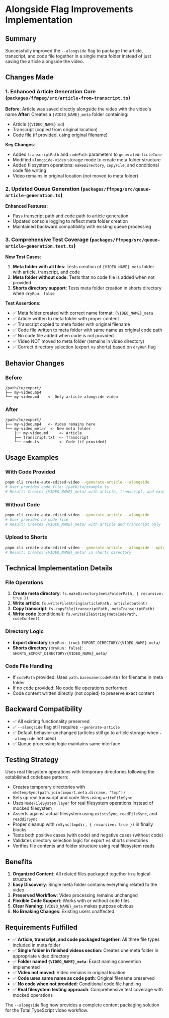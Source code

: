 # Alongside Flag Improvements Implementation

## Summary

Successfully improved the `--alongside` flag to package the article, transcript, and code file together in a single meta folder instead of just saving the article alongside the video.

## Changes Made

### 1. Enhanced Article Generation Core (`packages/ffmpeg/src/article-from-transcript.ts`)

**Before**: Article was saved directly alongside the video with the video's name
**After**: Creates a `{VIDEO_NAME}_meta` folder containing:
- Article (`{VIDEO_NAME}.md`)
- Transcript (copied from original location)
- Code file (if provided, using original filename)

**Key Changes**:
- Added `transcriptPath` and `codePath` parameters to `generateArticleCore`
- Modified `alongside-video` storage mode to create meta folder structure
- Added filesystem operations: `makeDirectory`, `copyFile`, and conditional code file writing
- Video remains in original location (not moved to meta folder)

### 2. Updated Queue Generation (`packages/ffmpeg/src/queue-article-generation.ts`)

**Enhanced Features**:
- Pass transcript path and code path to article generation
- Updated console logging to reflect meta folder creation
- Maintained backward compatibility with existing queue processing

### 3. Comprehensive Test Coverage (`packages/ffmpeg/src/queue-article-generation.test.ts`)

**New Test Cases**:
1. **Meta folder with all files**: Tests creation of `{VIDEO_NAME}_meta` folder with article, transcript, and code
2. **Meta folder without code**: Tests that no code file is added when not provided
3. **Shorts directory support**: Tests meta folder creation in shorts directory when `dryRun: false`

**Test Assertions**:
- ✅ Meta folder created with correct name format: `{VIDEO_NAME}_meta`
- ✅ Article written to meta folder with proper content
- ✅ Transcript copied to meta folder with original filename
- ✅ Code file written to meta folder with same name as original code path
- ✅ No code file added when code is not provided
- ✅ Video NOT moved to meta folder (remains in video directory)
- ✅ Correct directory selection (export vs shorts) based on `dryRun` flag

## Behavior Changes

### Before
```
/path/to/export/
├── my-video.mp4
└── my-video.md    <- Only article alongside video
```

### After
```
/path/to/export/
├── my-video.mp4   <- Video remains here
└── my-video_meta/  <- New meta folder
    ├── my-video.md     <- Article
    ├── transcript.txt  <- Transcript
    └── code.ts         <- Code (if provided)
```

## Usage Examples

### With Code Provided
```bash
pnpm cli create-auto-edited-video --generate-article --alongside
# User provides code file: /path/to/example.ts
# Result: Creates {VIDEO_NAME}_meta/ with article, transcript, and example.ts
```

### Without Code
```bash
pnpm cli create-auto-edited-video --generate-article --alongside
# User provides no code file
# Result: Creates {VIDEO_NAME}_meta/ with article and transcript only
```

### Upload to Shorts
```bash
pnpm cli create-auto-edited-video --generate-article --alongside --upload
# Result: Creates {VIDEO_NAME}_meta/ in shorts directory
```

## Technical Implementation Details

### File Operations
1. **Create meta directory**: `fs.makeDirectory(metaFolderPath, { recursive: true })`
2. **Write article**: `fs.writeFileString(articlePath, articleContent)`
3. **Copy transcript**: `fs.copyFile(transcriptPath, metaTranscriptPath)`
4. **Write code** (conditional): `fs.writeFileString(metaCodePath, codeContent)`

### Directory Logic
- **Export directory** (`dryRun: true`): `EXPORT_DIRECTORY/{VIDEO_NAME}_meta/`
- **Shorts directory** (`dryRun: false`): `SHORTS_EXPORT_DIRECTORY/{VIDEO_NAME}_meta/`

### Code File Handling
- If `codePath` provided: Uses `path.basename(codePath)` for filename in meta folder
- If no code provided: No code file operations performed
- Code content written directly (not copied) to preserve exact content

## Backward Compatibility

- ✅ All existing functionality preserved
- ✅ `--alongside` flag still requires `--generate-article`
- ✅ Default behavior unchanged (articles still go to article storage when `--alongside` not used)
- ✅ Queue processing logic maintains same interface

## Testing Strategy

Uses real filesystem operations with temporary directories following the established codebase pattern:
- Creates temporary directories with `mkdtempSync(path.join(import.meta.dirname, "tmp"))`
- Sets up real transcript and code files using `writeFileSync`
- Uses `NodeFileSystem.layer` for real filesystem operations instead of mocked filesystem
- Asserts against actual filesystem using `existsSync`, `readFileSync`, and `readdirSync`
- Proper cleanup with `rmSync(tmpdir, { recursive: true })` in finally blocks
- Tests both positive cases (with code) and negative cases (without code)
- Validates directory selection logic for export vs shorts directories
- Verifies file contents and folder structure using real filesystem reads

## Benefits

1. **Organized Content**: All related files packaged together in a logical structure
2. **Easy Discovery**: Single meta folder contains everything related to the video
3. **Preserved Workflow**: Video processing remains unchanged
4. **Flexible Code Support**: Works with or without code files
5. **Clear Naming**: `{VIDEO_NAME}_meta` makes purpose obvious
6. **No Breaking Changes**: Existing users unaffected

## Requirements Fulfilled

- ✅ **Article, transcript, and code packaged together**: All three file types included in meta folder
- ✅ **Single folder in finished videos section**: Creates one meta folder in appropriate video directory
- ✅ **Folder named `{VIDEO_NAME}_meta`**: Exact naming convention implemented
- ✅ **Video not moved**: Video remains in original location
- ✅ **Code uses same name as code path**: Original filename preserved
- ✅ **No code when not provided**: Conditional code file handling
- ✅ **Real filesystem testing approach**: Comprehensive test coverage with mocked operations

The `--alongside` flag now provides a complete content packaging solution for the Total TypeScript video workflow.